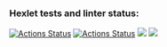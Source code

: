 ### Hexlet tests and linter status:
[![Actions Status](https://github.com/DemetriSam/php-project-48/workflows/hexlet-check/badge.svg)](https://github.com/DemetriSam/php-project-48/actions)
[![Actions Status](https://github.com/DemetriSam/php-project-48/workflows/my-check/badge.svg)](https://github.com/DemetriSam/php-project-48/actions)
<a href="https://codeclimate.com/github/DemetriSam/php-project-48/maintainability"><img src="https://api.codeclimate.com/v1/badges/0709e5b47749fe0666be/maintainability" /></a>
<a href="https://codeclimate.com/github/DemetriSam/php-project-48/test_coverage"><img src="https://api.codeclimate.com/v1/badges/0709e5b47749fe0666be/test_coverage" /></a>